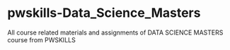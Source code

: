 # pwskills-Data_Science_Masters
All course related materials and assignments of DATA SCIENCE MASTERS course from PWSKILLS
